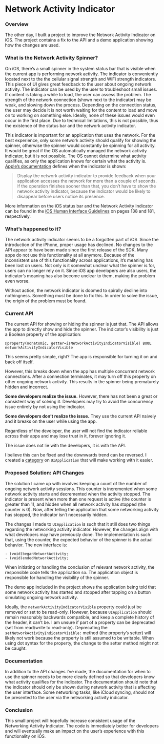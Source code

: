 # Network Activity Indicator

### Overview

The other day, I built a project to improve the Network Activity Indicator on iOS. The project contains a fix to the API and a demo application showing how the changes are used.


### What is the Network Activity Spinner?

On iOS, there’s a small spinner in the system status bar that is visible when the current app is performing network activity. The indicator is conveniently located next to the the cellular signal strength and WiFi strength indicators. This piece of UI gives great feedback to the user about ongoing network activity. The indicator can be used by the user to troubleshoot small issues. If content is taking a while to load, the user can assess the problem. The strength of the network connection (shown next to the indicator) may be weak, and slowing down the process. Depending on the connection status, the user may decide it is not worth waiting for the content to load and move on to working on something else. Ideally, none of these issues would even occur in the first place.  Due to technical limitations, this is not possible, thus the existence of the status bar and the network activity indicator.

This indicator is important for an application that uses the network. For the best experience, only some network activity should qualify for showing the spinner, otherwise the spinner would constantly be spinning for all activity. It would be great if the OS automatically managed the network activity indicator, but it is not possible. The OS cannot determine what activity qualifies, as only the application knows for certain what the activity is. [Apple’s documentation](https://developer.apple.com/library/ios/documentation/uikit/reference/UIApplication_Class/Reference/Reference.html#//apple_ref/doc/uid/TP40006728-CH3-SW23) defines when the indicator is shown:
> Display the network activity indicator to provide feedback when your application accesses the network for more than a couple of seconds. If the operation finishes sooner than that, you don’t have to show the network activity indicator, because the indicator would be likely to disappear before users notice its presence.

More information on the iOS status bar and the Network Activity Indicator can be found in the [iOS Human Interface Guidelines](https://developer.apple.com/library/ios/documentation/UserExperience/Conceptual/MobileHIG/MobileHIG.pdf) on pages 138 and 181, respectively.


### What’s happened to it?

The network activity indicator seems to be a forgotten part of iOS. Since the introduction of the iPhone, proper usage has declined. No changes to the API appear to have been made since the first release of the SDK. Many apps do not use this functionality at all anymore. Because of the inconsistent use of this functionality across applications, it’s meaning has been lost on users. Not only is it somewhat unclear what the spinner is for, users can no longer rely on it. Since iOS app developers are also users, the indicator’s meaning has also become unclear to them, making the problem even worse.

Without action, the network indicator is doomed to spirally decline into nothingness. Something must be done to fix this. In order to solve the issue, the origin of the problem must be found.


### Current API

The current API for showing or hiding the spinner is just that. The API allows the app to directly show and hide the spinner. The indicator’s visibility is just a Boolean property of the application:

`
@property(nonatomic, getter=isNetworkActivityIndicatorVisible) BOOL networkActivityIndicatorVisible
`

This seems pretty simple, right? The app is responsible for turning it on and back off itself.

However, this breaks down when the app has multiple concurrent network connections. After a connection terminates, it may turn off this property on other ongoing network activity. This results in the spinner being prematurely hidden and incorrect.

**Some developers realize the issue.**
However, there has not been a great or consistent way of solving it. Developers may try to avoid the concurrency issue entirely by not using the indicator.

**Some developers don’t realize the issue.**
They use the current API naively and it breaks on the user while using the app.

Regardless of the developer, the user will not find the indicator reliable across their apps and may lose trust in it, forever ignoring it.

The issue does not lie with the developers, it is with the API.

I believe this can be fixed and the downwards trend can be reversed. I created a [category](https://developer.apple.com/library/ios/documentation/general/conceptual/devpedia-cocoacore/Category.html) on `UIApplication` that will make working with it easier.


### Proposed Solution: API Changes

The solution I came up with involves keeping a count of the number of ongoing network activity sessions. This counter is incremented when some network activity starts and decremented when the activity stopped. The indicator is present when more than one request is active (the counter is greater than 1), and hidden when all network activity has stopped (the counter is 0). Now, after telling the application that some networking activity has stopped, the indicator isn’t necessarily hidden.

The changes I made to `UIApplication` is such that it still does two things regarding the networking activity indicator. However, the changes align with what developers may have previously done. The implementation is such that, using the counter, the expected behavior of the spinner is the actual behavior. The new interface is:

	- (void)beganNetworkActivity;
	- (void)endedNetworkActivity;

When initiating or handling the conclusion of relevant network activity, the responsible code tells the application so. The application object is responsible for handling the visibility of the spinner.

The demo app included in the project shows the application being told that some network activity has started and stopped after tapping on a button simulating ongoing network activity.

Ideally, the `networkActivityIndicatorVisible` property could just be removed or set to be read-only. However, because `UIApplication` should remain reasonably backwards compatible, and keep a complete history of the header, it can’t be. I am unsure if part of a property can be deprecated (set from read/write to read-only). Deprecating the `setNetworkActivityIndicatorVisible:` method (the property’s setter) will likely not work because the property is still assumed to be writable. When using dot syntax for the property, the change to the setter method might not be caught.


### Documentation

In addition to the API changes I’ve made, the documentation for when to use the spinner needs to be more clearly defined so that developers know what activity qualifies for the indicator. The documentation should note that the indicator should only be shown during network activity that is affecting the user interface. Some networking tasks, like iCloud syncing, should not be presented to the user via the networking activity indicator.


### Conclusion

This small project will hopefully increase consistent usage of the Networking Activity Indicator. The code is immediately better for developers and will eventually make an impact on the user’s experience with this functionality on iOS.
